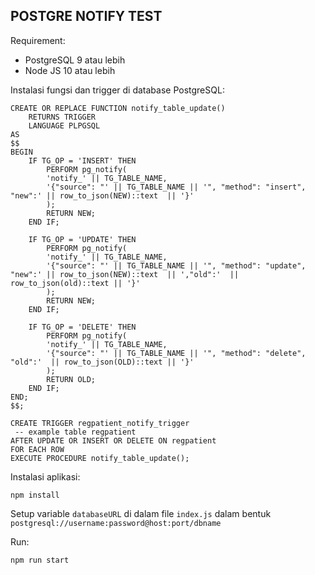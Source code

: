 ## POSTGRE NOTIFY TEST


Requirement:
- PostgreSQL 9 atau lebih
- Node JS 10 atau lebih

Instalasi fungsi dan trigger di database PostgreSQL:

```
CREATE OR REPLACE FUNCTION notify_table_update()
	RETURNS TRIGGER
	LANGUAGE PLPGSQL
AS
$$
BEGIN
	IF TG_OP = 'INSERT' THEN
		PERFORM pg_notify(
		'notify_' || TG_TABLE_NAME,
		'{"source": "' || TG_TABLE_NAME || '", "method": "insert", "new":' || row_to_json(NEW)::text  || '}'
		);
		RETURN NEW;
	END IF;

	IF TG_OP = 'UPDATE' THEN
		PERFORM pg_notify(
		'notify_' || TG_TABLE_NAME,
		'{"source": "' || TG_TABLE_NAME || '", "method": "update", "new":' || row_to_json(NEW)::text  || ',"old":'  || row_to_json(old)::text || '}'
		);
		RETURN NEW;
	END IF;

	IF TG_OP = 'DELETE' THEN
		PERFORM pg_notify(
		'notify_' || TG_TABLE_NAME,
		'{"source": "' || TG_TABLE_NAME || '", "method": "delete", "old":'  || row_to_json(OLD)::text || '}'
		);
		RETURN OLD;
	END IF;
END;
$$;

CREATE TRIGGER regpatient_notify_trigger
 -- example table regpatient
AFTER UPDATE OR INSERT OR DELETE ON regpatient
FOR EACH ROW
EXECUTE PROCEDURE notify_table_update();
```

Instalasi aplikasi:

```
npm install
```

Setup variable `databaseURL` di dalam file `index.js` dalam bentuk `postgresql://username:password@host:port/dbname`

Run:
```
npm run start
```
